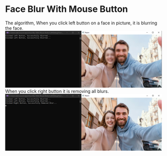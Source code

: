 # Face Blur With Mouse Button

The algorithm, When you click left button on a face in picture, it is blurring the face.
<img src="Project1/readmePictures/blurred.PNG" />
<br>
When you click right button it is removing all blurs.
<img src="Project1/readmePictures/unblur.PNG" />
